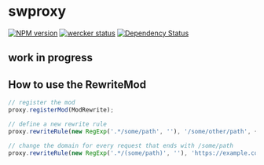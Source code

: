 # swproxy 
[![NPM version][npm-image]][npm-url] [![wercker status](https://app.wercker.com/status/ad827be9e837ad12afdd9c0b63e83bf6/m/master "wercker status")](https://app.wercker.com/project/bykey/ad827be9e837ad12afdd9c0b63e83bf6)
[![Dependency Status][daviddm-image]][daviddm-url]

## work in progress

## How to use the RewriteMod

```javascript
// register the mod
proxy.registerMod(ModRewrite);

// define a new rewrite rule
proxy.rewriteRule(new RegExp('.*/some/path', ''), '/some/other/path', {});

// change the domain for every request that ends with /some/path
proxy.rewriteRule(new RegExp('.*/(some/path)', ''), 'https://example.com/$1', {});
```

[npm-image]: https://badge.fury.io/js/swproxy-mod.svg
[npm-url]: https://npmjs.org/package/swproxy-mod
[daviddm-image]: https://david-dm.org/alexanderbartels/swproxy-mod.svg?theme=shields.io
[daviddm-url]: https://david-dm.org/alexanderbartels/swproxy-mod

